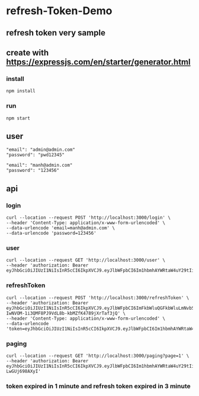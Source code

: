 # refresh-Token-Demo
## refresh token very sample
## create with https://expressjs.com/en/starter/generator.html

### install
```
npm install
```

### run
```
npm start
```

## user
```shell
"email": "admin@admin.com"
"password": "pwd12345"
```

```shell
"email": "manh@admin.com"
"password": "123456"
```

## api

### login
```
curl --location --request POST 'http://localhost:3000/login' \
--header 'Content-Type: application/x-www-form-urlencoded' \
--data-urlencode 'email=manh@admin.com' \
--data-urlencode 'password=123456'
```

### user
```
curl --location --request GET 'http://localhost:3000/user' \
--header 'authorization: Bearer eyJhbGciOiJIUzI1NiIsInR5cCI6IkpXVCJ9.eyJlbWFpbCI6Im1hbmhAYWRtaW4uY29tIiwiaWF0IjoxNjU0OTY2Nzg3LCJleHAiOjE2NTQ5NjY4NDd9.ZD9aqMva0SPPMS304fpGlFfadV3hYOpm6CJy32VO7Dc'
```

### refreshToken
```
curl --location --request POST 'http://localhost:3000/refreshToken' \
--header 'authorization: Bearer eyJhbGciOiJIUzI1NiIsInR5cCI6IkpXVCJ9.eyJlbWFpbCI6ImFkbWluQGFkbWluLmNvbSIsInBhc3N3b3JkIjoicHdkMTIzNDUiLCJpYXQiOjE2NTQ5MjQ4NDgsImV4cCI6MTY1NDkyNDkwOH0.-IwNVOM-1i3QMF8PJ9VdL8b-kbMZfK4789jXrTaf3jQ' \
--header 'Content-Type: application/x-www-form-urlencoded' \
--data-urlencode 'token=eyJhbGciOiJIUzI1NiIsInR5cCI6IkpXVCJ9.eyJlbWFpbCI6Im1hbmhAYWRtaW4uY29tIiwiaWF0IjoxNjU0OTY2NzA3LCJleHAiOjE2NTQ5NjY4ODd9.kt6Jrl_VroU7FQJHPvFfpOZT4DT7FO_Ai4qGpCzX44Y'
```

### paging
```
curl --location --request GET 'http://localhost:3000/paging?page=1' \
--header 'authorization: Bearer eyJhbGciOiJIUzI1NiIsInR5cCI6IkpXVCJ9.eyJlbWFpbCI6Im1hbmhAYWRtaW4uY29tIiwiaWF0IjoxNjU1MDA0OTgzLCJleHAiOjE2NTUwMDUwNDN9.C1IWArx7RTqYI0OOhYsowspxcc3VG_-LwGUj698AXyI'
```

### token expired in 1 minute and refresh token expired in 3 minute
